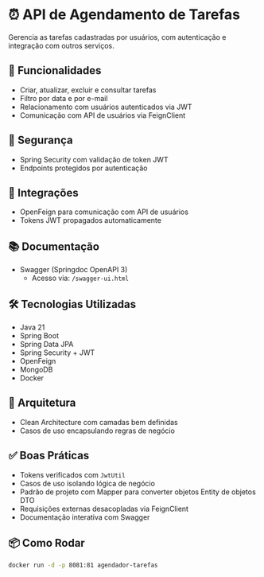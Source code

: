 # ⏰ API de Agendamento de Tarefas

Gerencia as tarefas cadastradas por usuários, com autenticação e integração com outros serviços.

## 🚀 Funcionalidades

- Criar, atualizar, excluir e consultar tarefas
- Filtro por data e por e-mail
- Relacionamento com usuários autenticados via JWT
- Comunicação com API de usuários via FeignClient

## 🔐 Segurança

- Spring Security com validação de token JWT
- Endpoints protegidos por autenticação
  
## 🔗 Integrações

- OpenFeign para comunicação com API de usuários
- Tokens JWT propagados automaticamente

## 📚 Documentação

- Swagger (Springdoc OpenAPI 3)
  - Acesso via: `/swagger-ui.html`

## 🛠️ Tecnologias Utilizadas

- Java 21
- Spring Boot
- Spring Data JPA
- Spring Security + JWT
- OpenFeign
- MongoDB
- Docker

## 🧱 Arquitetura

- Clean Architecture com camadas bem definidas
- Casos de uso encapsulando regras de negócio

## ✅ Boas Práticas

- Tokens verificados com `JwtUtil`
- Casos de uso isolando lógica de negócio
- Padrão de projeto com Mapper para converter objetos Entity de objetos DTO
- Requisições externas desacopladas via FeignClient
- Documentação interativa com Swagger

## 📦 Como Rodar

```bash
docker run -d -p 8081:81 agendador-tarefas
